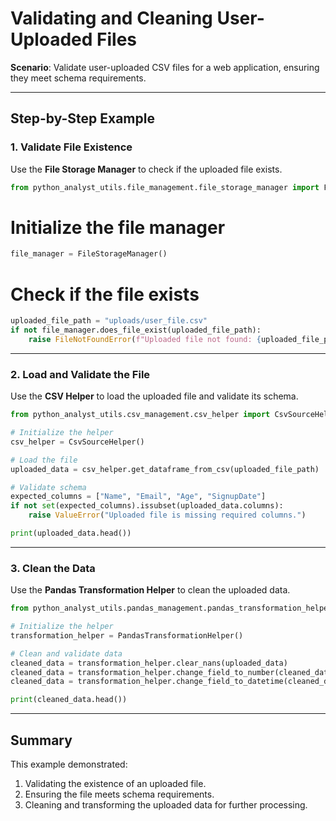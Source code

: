 # Validating and Cleaning User-Uploaded Files

**Scenario**: Validate user-uploaded CSV files for a web application, ensuring they meet schema requirements.

---

## Step-by-Step Example

### 1. Validate File Existence

Use the **File Storage Manager** to check if the uploaded file exists.

```python
from python_analyst_utils.file_management.file_storage_manager import FileStorageManager
```

# Initialize the file manager

```python
file_manager = FileStorageManager()
```

# Check if the file exists
```python
uploaded_file_path = "uploads/user_file.csv"
if not file_manager.does_file_exist(uploaded_file_path):
    raise FileNotFoundError(f"Uploaded file not found: {uploaded_file_path}")
```
---

### 2. Load and Validate the File

Use the **CSV Helper** to load the uploaded file and validate its schema.

```python
from python_analyst_utils.csv_management.csv_helper import CsvSourceHelper

# Initialize the helper
csv_helper = CsvSourceHelper()

# Load the file
uploaded_data = csv_helper.get_dataframe_from_csv(uploaded_file_path)

# Validate schema
expected_columns = ["Name", "Email", "Age", "SignupDate"]
if not set(expected_columns).issubset(uploaded_data.columns):
    raise ValueError("Uploaded file is missing required columns.")

print(uploaded_data.head())
```

---

### 3. Clean the Data

Use the **Pandas Transformation Helper** to clean the uploaded data.

```python
from python_analyst_utils.pandas_management.pandas_transformation_helper import PandasTransformationHelper

# Initialize the helper
transformation_helper = PandasTransformationHelper()

# Clean and validate data
cleaned_data = transformation_helper.clear_nans(uploaded_data)
cleaned_data = transformation_helper.change_field_to_number(cleaned_data, ["Age"])
cleaned_data = transformation_helper.change_field_to_datetime(cleaned_data, ["SignupDate"], date_time_format="%Y-%m-%d")

print(cleaned_data.head())

```

---

## Summary

This example demonstrated:
1. Validating the existence of an uploaded file.
2. Ensuring the file meets schema requirements.
3. Cleaning and transforming the uploaded data for further processing.
